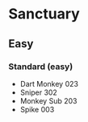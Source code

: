 # Sanctuary
## Easy
### Standard (easy)
- Dart Monkey 023
- Sniper 302
- Monkey Sub 203
- Spike 003
